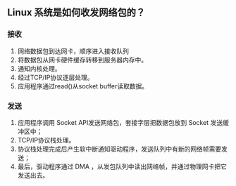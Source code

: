 ## Linux 系统是如何收发网络包的？

### 接收

1. 网络数据包到达网卡，顺序进入接收队列
2. 将数据包从网卡硬件缓存转移到服务器内存中。
3. 通知内核处理。
4. 经过TCP/IP协议逐层处理。
5. 应用程序通过read()从socket buffer读取数据。

### 发送

1. 应用程序调用 Socket API发送网络包，套接字层把数据包放到 Socket 发送缓冲区中；
2. TCP/IP协议栈处理。
3. 协议栈处理完成后产生软中断通知驱动程序，发送队列中有新的网络帧需要发送；
4. 最后，驱动程序通过 DMA ，从发包队列中读出网络帧，并通过物理网卡把它发送出去。
